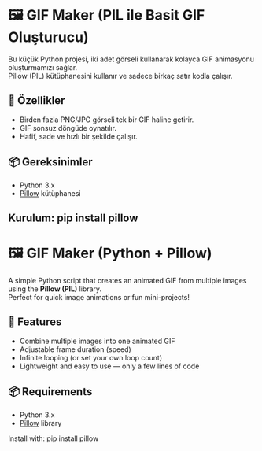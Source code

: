 # 🖼️ GIF Maker (PIL ile Basit GIF Oluşturucu) 

Bu küçük Python projesi, iki adet görseli kullanarak kolayca GIF animasyonu oluşturmamızı sağlar.  
Pillow (PIL) kütüphanesini kullanır ve sadece birkaç satır kodla çalışır.

## 🚀 Özellikler

- Birden fazla PNG/JPG görseli tek bir GIF haline getirir.   
- GIF sonsuz döngüde oynatılır.  
- Hafif, sade ve hızlı bir şekilde çalışır.
  
## 📦 Gereksinimler

- Python 3.x  
- [Pillow](https://pypi.org/project/Pillow/) kütüphanesi

Kurulum:
pip install pillow
---
# 🖼️ GIF Maker (Python + Pillow)

A simple Python script that creates an animated GIF from multiple images using the **Pillow (PIL)** library.  
Perfect for quick image animations or fun mini-projects! 


## 🚀 Features

- Combine multiple images into one animated GIF  
- Adjustable frame duration (speed)  
- Infinite looping (or set your own loop count)  
- Lightweight and easy to use — only a few lines of code  


## 📦 Requirements

- Python 3.x  
- [Pillow](https://pypi.org/project/Pillow/) library

Install with:
pip install pillow
